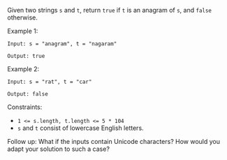 Given two strings `s` and `t`, return `true` if `t` is an anagram of `s`, and `false` otherwise.

Example 1:

```
Input: s = "anagram", t = "nagaram"

Output: true
```

Example 2:

```
Input: s = "rat", t = "car"

Output: false
```

Constraints:

- `1 <= s.length, t.length <= 5 * 104`
- `s` and `t` consist of lowercase English letters.

Follow up: What if the inputs contain Unicode characters? How would you adapt your solution to such a case?

